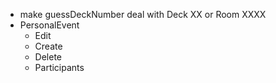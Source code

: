 * make guessDeckNumber deal with Deck XX or Room XXXX
* PersonalEvent
  * Edit
  * Create
  * Delete
  * Participants
